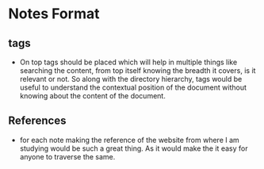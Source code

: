 # Notes Format

## tags

- On top tags should be placed which will help in multiple things like searching the content, from top itself knowing the breadth it covers, is it relevant or not. So along with the directory hierarchy, tags would be useful to understand the contextual position of the document without knowing about the content of the document.

## References

- for each note making the reference of the website from where I am studying would be such a great thing. As it would make the it easy for anyone to traverse the same. 
